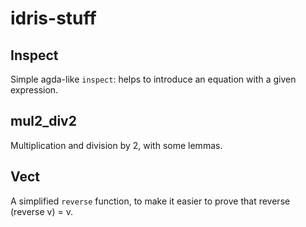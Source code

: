 idris-stuff
===========

## Inspect ##

Simple agda-like `inspect`: helps to introduce an equation with a
given expression.


## mul2_div2 ##

Multiplication and division by 2, with some lemmas.


## Vect ##

A simplified `reverse` function, to make it easier to prove that
reverse (reverse v) = v.

